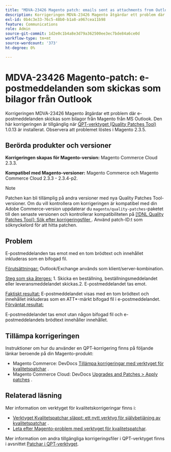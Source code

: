 ```yaml
---
title: "MDVA-23426 Magento patch: emails sent as attachments from Outlook"
description: Korrigeringen MDVA-23426 Magento åtgärdar ett problem där e-postmeddelanden skickas som bilagor från Magento från MS Outlook. Den här korrigeringen är tillgänglig när [QPT-verktyget (Quality Patches Tool)](/help/announcements/adobe-commerce-announcements/magento-quality-patches-released-new-tool-to-self-serve-quality-patches.md) 1.0.13 är installerat. Observera att problemet löstes i Magento 2.3.5.
exl-id: 0b4c3e33-76c5-48b0-b1a8-a967cea11b98
feature: Communications
role: Admin
source-git-commit: 1d2e0c1b4a8e3d79a362500ee3ec7bde84a6ce0d
workflow-type: tm+mt
source-wordcount: '373'
ht-degree: 0%

---
```


# MDVA-23426 Magento-patch: e-postmeddelanden som skickas som bilagor från Outlook

Korrigeringen MDVA-23426 Magento åtgärdar ett problem där e-postmeddelanden skickas som bilagor från Magento från MS Outlook. Den här korrigeringen är tillgänglig när [QPT-verktyget (Quality Patches Tool)](/help/announcements/adobe-commerce-announcements/magento-quality-patches-released-new-tool-to-self-serve-quality-patches.md) 1.0.13 är installerat. Observera att problemet löstes i Magento 2.3.5.

## Berörda produkter och versioner

**Korrigeringen skapas för Magento-version:** Magento Commerce Cloud 2.3.3.

**Kompatibel med Magento-versioner:** Magento Commerce och Magento Commerce Cloud 2.3.3 - 2.3.4-p2.

>[!NOTE]
>
>Patchen kan bli tillämplig på andra versioner med nya Quality Patches Tool-versioner. Om du vill kontrollera om korrigeringen är kompatibel med din Adobe Commerce-version uppdaterar du `magento/quality-patches`-paketet till den senaste versionen och kontrollerar kompatibiliteten på [[!DNL Quality Patches Tool]: Sök efter korrigeringsfiler ](https://devdocs.magento.com/quality-patches/tool.html#patch-grid). Använd patch-ID:t som söknyckelord för att hitta patchen.

## Problem

E-postmeddelanden tas emot med en tom brödtext och innehållet inkluderas som en bifogad fil.

<u>Förutsättningar:</u> Outlook/Exchange används som klient/server-kombination.

<u>Steg som ska återges:</u> 1. Skicka en beställning, beställningsmeddelandet eller leveransmeddelandet skickas.2. E-postmeddelandet tas emot.

<u>Faktiskt resultat:</u> E-postmeddelandet visas med en tom brödtext och innehållet inkluderas som en ATT\*-märkt bifogad fil i e-postmeddelandet. <u>Förväntat resultat:</u>

E-postmeddelandet tas emot utan någon bifogad fil och e-postmeddelandets brödtext innehåller innehållet.

## Tillämpa korrigeringen

Instruktioner om hur du använder en QPT-korrigering finns på följande länkar beroende på din Magento-produkt:

* Magento Commerce: DevDocs [Tillämpa korrigeringar med verktyget för kvalitetspatchar](https://devdocs.magento.com/guides/v2.4/comp-mgr/patching/mqp.html) .
* Magento Commerce Cloud: DevDocs [Upgrades and Patches > Apply patches](https://devdocs.magento.com/cloud/project/project-patch.html) .

## Relaterad läsning

Mer information om verktyget för kvalitetskorrigeringar finns i:

* [Verktyget Kvalitetspatchar släppt: ett nytt verktyg för självbetjäning av kvalitetspatchar](/help/announcements/adobe-commerce-announcements/magento-quality-patches-released-new-tool-to-self-serve-quality-patches.md) .
* [Leta efter Magento-problem med verktyget för kvalitetspatchar](/help/support-tools/patches-available-in-qpt-tool/check-patch-for-magento-issue-with-magento-quality-patches.md).

Mer information om andra tillgängliga korrigeringsfiler i QPT-verktyget finns i avsnittet [Patchar i QPT-verktyget](https://support.magento.com/hc/en-us/sections/360010506631-Patches-available-in-QPT-tool-).
